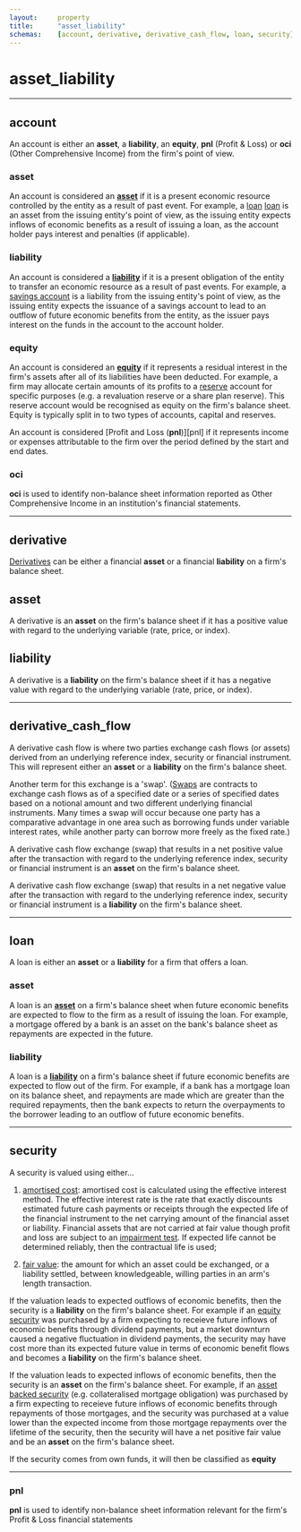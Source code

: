 ```yaml
---
layout:     property
title:      "asset_liability"
schemas:    [account, derivative, derivative_cash_flow, loan, security]
---
```


# asset_liability

---

## account
An account is either an **asset**,  a **liability**, an **equity**, **pnl** (Profit & Loss) or **oci** (Other Comprehensive Income) from the firm's point of view.

### asset
An account is considered an [**asset**][asset] if it is a present economic resource controlled by the entity as a result of
past event. For example, a [loan] [loan] is an asset from the issuing entity's point of view, as the issuing entity expects inflows of economic benefits as a result of issuing a loan, as the account holder pays interest and penalties (if applicable).

### liability
An account is considered a [**liability**][liability] if it is a present obligation of the entity to transfer an economic resource
as a result of past events. For example, a [savings account][savings account] is a liability from the issuing entity's point of view, as the issuing entity expects the issuance of a savings account to lead to an outflow of future economic benefits from the entity, as the issuer pays interest on the funds in the account to the account holder.

### equity
An account is considered an [**equity**][equity] if it represents a residual interest in the firm's assets after all of its liabilities have been deducted. For example, a firm may allocate certain amounts of its profits to a [reserve][reserve] account for specific purposes (e.g. a revaluation reserve or a share plan reserve). This reserve account would be recognised as equity on the firm's balance sheet. Equity is typically split in to two types of accounts, capital and reserves.

An account is considered [Profit and Loss (**pnl**)][pnl] if it represents income or expenses attributable to the firm over the period defined by the start and end dates.

### oci
**oci** is used to identify non-balance sheet information reported as Other Comprehensive Income in an institution's financial statements.

[asset]: http://www.ifrs.org/-/media/project/conceptual-framework/exposure-draft/published-documents/ed-conceptual-framework.pdf
[liability]: http://www.ifrs.org/-/media/project/conceptual-framework/exposure-draft/published-documents/ed-conceptual-framework.pdf
[loan]: https://en.wikipedia.org/wiki/Loan
[savings account]: https://en.wikipedia.org/wiki/Savings_account
[equity]: https://www.ifrs.org/-/media/project/conceptual-framework/exposure-draft/published-documents/ed-conceptual-framework.pdf
[reserve]: https://en.wikipedia.org/wiki/Reserve_(accounting)
---

## derivative
[Derivatives][derivatives] can be either a financial **asset** or a financial **liability** on a firm's balance sheet.

## asset
A derivative is an **asset** on the firm's balance sheet if it has a positive value with regard to the underlying variable (rate, price, or index).

## liability
A derivative is a **liability** on the firm's balance sheet if it has a negative value with regard to the underlying variable (rate, price, or index).

[derivatives]: http://www.iasplus.com/en-gb/standards/ias/ias39

---

## derivative_cash_flow
A derivative cash flow is where two parties exchange cash flows (or assets) derived from an underlying reference index, security or financial instrument. This will represent either an **asset** or a **liability** on the firm's balance sheet.

Another term for this exchange is a 'swap'. ([Swaps][swaps] are contracts to exchange cash flows as of a specified date or a series of specified dates based on a notional amount and two different underlying financial instruments. Many times a swap will occur because one party has a comparative advantage in one area such as borrowing funds under variable interest rates, while another party can borrow more freely as the fixed rate.)

[swaps]: https://en.wikipedia.org/wiki/Swap_(finance)

A derivative cash flow exchange (swap) that results in a net positive value after the transaction with regard to the underlying reference index, security or financial instrument is an **asset** on the firm's balance sheet.

A derivative cash flow exchange (swap) that results in a net negative value after the transaction with regard to the underlying reference index, security or financial instrument is a **liability** on the firm's balance sheet.

---

## loan
A loan is either an **asset** or a **liability** for a firm that offers a loan.

### asset
A loan is an [**asset**][asset] on a firm's balance sheet when future economic benefits are expected to flow to the firm as a result of issuing the loan. For example, a mortgage offered by a bank is an asset on the bank's balance sheet as repayments are expected in the future.

### liability
A loan is a [**liability**][liability] on a firm's balance sheet if future economic benefits are expected to flow out of the firm. For example, if a bank has a mortgage loan on its balance sheet, and repayments are made which are greater than the required repayments, then the bank expects to return the overpayments to the borrower leading to an outflow of future economic benefits.

[asset]: https://cdn.ifrs.org/content/dam/ifrs/supporting-implementation/smes/module-11.pdf
[liability]: https://cdn.ifrs.org/content/dam/ifrs/supporting-implementation/smes/module-11.pdf

---

## security
A security is valued using either...

1.  [amortised cost][amortisation]: amortised cost is calculated using the effective interest method. The effective interest rate is the rate that exactly discounts estimated future cash payments or receipts through the expected life of the financial instrument to the net carrying amount of the financial asset or liability. Financial assets that are not carried at fair value though profit and loss are subject to an [impairment test][impairment test]. If expected life cannot be determined reliably, then the contractual life is used;

2. [fair value][fair value]: the amount for which an asset could be exchanged, or a liability settled, between knowledgeable, willing parties in an arm's length transaction.

[amortisation]: https://www.iasplus.com/en-gb/standards/ias/ias39
[impairment test]: https://www.iasplus.com/en-gb/standards/ias/ias36
[fair value]: http://www.iasplus.com/en-gb/standards/ias/ias39

If the valuation leads to expected outflows of economic benefits, then the security is a **liability** on the firm's balance sheet. For example if an [equity security][equity security] was purchased by a firm expecting to receieve future inflows of economic benefits through dividend payments, but a market downturn caused a negative fluctuation in dividend payments, the security may have cost more than its expected future value in terms of economic benefit flows and becomes a **liability** on the firm's balance sheet.

If the valuation leads to expected inflows of economic benefits, then the security is an **asset** on the firm's balance sheet. For example, if an [asset backed security][asset backed security] (e.g. collateralised mortgage obligation) was purchased by a firm expecting to receieve future inflows of economic benefits through repayments of those mortgages, and the security was purchased at a value lower than the expected income from those mortgage repayments over the lifetime of the security, then the security will have a net positive fair value and be an **asset** on the firm's balance sheet.

If the security comes from own funds, it will then be classified as **equity**

[equity security]: http://www.iasplus.com/en-gb/standards/ias/ias39
[asset backed security]: http://www.iasplus.com/en-gb/standards/ias/ias39


---

### pnl
**pnl** is used to identify non-balance sheet information relevant for the firm's Profit & Loss financial statements
